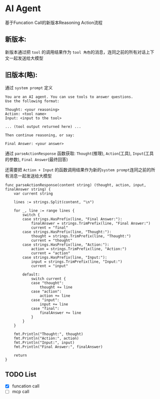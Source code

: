 # AI Agent

基于Funcation Call的新版本Reasoning Action流程

## 新版本:

新版本通过把 `tool` 的调用结果作为 `tool 角色`的消息，连同之前的所有对话上下文一起发送给大模型

## 旧版本(略):

通过 `system prompt` 定义

```
You are an AI agent. You can use tools to answer questions.
Use the following format:

Thought: <your reasoning>
Action: <tool name>
Input: <input to the tool>

... (tool output returned here) ...

Then continue reasoning, or say:

Final Answer: <your answer>
```

通过 `parseActionResponse` 函数获取: `Thought`(推理), `Action`(工具), `Input`(工具的参数), `Final Answer`(最终回答)

还需要把 `Action + Input` 的函数调用结果作为新的`system prompt`连同之前的所有消息一起发送给大模型

```
func parseActionResponse(content string) (thought, action, input, finalAnswer string) {
	var current string

	lines := strings.Split(content, "\n")

	for _, line := range lines {
		switch {
		case strings.HasPrefix(line, "Final Answer:"):
			finalAnswer = strings.TrimPrefix(line, "Final Answer:")
			current = "final"
		case strings.HasPrefix(line, "Thought:"):
			thought = strings.TrimPrefix(line, "Thought:")
			current = "thought"
		case strings.HasPrefix(line, "Action:"):
			action = strings.TrimPrefix(line, "Action:")
			current = "action"
		case strings.HasPrefix(line, "Input:"):
			input = strings.TrimPrefix(line, "Input:")
			current = "input"

		default:
			switch current {
			case "thought":
				thought += line
			case "action":
				action += line
			case "input":
				input += line
			case "final":
				finalAnswer += line
			}
		}
	}

	fmt.Println("Thought:", thought)
	fmt.Println("Action:", action)
	fmt.Println("Input:", input)
	fmt.Println("Final Answer:", finalAnswer)

	return
}
```
## TODO List

- [x] funcation call
- [ ] mcp call
